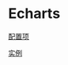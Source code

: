 # Echarts
[配置项](http://echarts.baidu.com/option.html)

[实例](http://echarts.baidu.com/examples.html)
